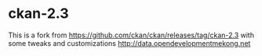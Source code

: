 # ckan-2.3
 This is a fork from https://github.com/ckan/ckan/releases/tag/ckan-2.3 with some tweaks and customizations  http://data.opendevelopmentmekong.net
